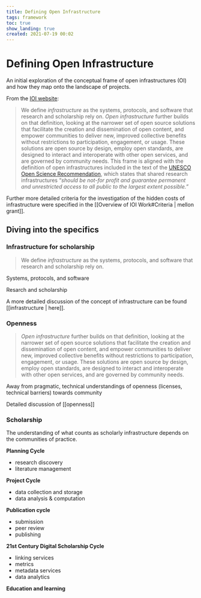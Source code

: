```yaml
---
title: Defining Open Infrastructure
tags: framework
toc: true
show_landing: true
created: 2021-07-19 00:02
---
```


# Defining Open Infrastructure

An initial exploration of the conceptual frame of open infrastructures (OI) and how they map onto the landscape of projects.

From the [IOI website](https://investinopen.org/about/#defining-open-infrastructure-):

> We define _infrastructure_ as the systems, protocols, and software that research and scholarship rely on. _Open infrastructure_ further builds on that definition, looking at the narrower set of open source solutions that facilitate the creation and dissemination of open content, and empower communities to deliver new, improved collective benefits without restrictions to participation, engagement, or usage. These solutions are open source by design, employ open standards, are designed to interact and interoperate with other open services, and are governed by community needs. This frame is aligned with the definition of open infrastructures included in the text of the [UNESCO Open Science Recommendation](https://unesdoc.unesco.org/ark:/48223/pf0000376893?posInSet=7&queryId=64f6c09b-9508-4258-82a1-e195d9d38368), which states that shared research infrastructures “_should be not-for profit and guarantee permanent and unrestricted access to all public to the largest extent possible.”_

Further more detailed criteria for the investigation of the hidden costs of infrastructure were specified in the [[Overview of IOI Work#Criteria \| mellon grant]].

## Diving into the specifics

### Infrastructure for scholarship

> We define _infrastructure_ as the systems, protocols, and software that research and scholarship rely on.

Systems, protocols, and software

Resarch and scholarship

A more detailed discussion of the concept of infrastructure can be found [[infrastructure \| here]].

### Openness

> _Open infrastructure_ further builds on that definition, looking at the narrower set of open source solutions that facilitate the creation and dissemination of open content, and empower communities to deliver new, improved collective benefits without restrictions to participation, engagement, or usage. These solutions are open source by design, employ open standards, are designed to interact and interoperate with other open services, and are governed by community needs.

Away from pragmatic, technical understandings of openness (licenses, technical barriers) towards community

Detailed discussion of [[openness]]

### Scholarship

The understanding of what counts as scholarly infrastructure depends on the communities of practice. 

**Planning Cycle**

- research discovery
- literature management

**Project Cycle**

- data collection and storage
- data analysis & computation

**Publication cycle**

- submission
- peer review
- publishing

**21st Century Digital Scholarship Cycle**

- linking services
- metrics
- metadata services
- data analytics

**Education and learning**

